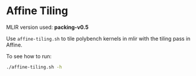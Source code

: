 # Affine Tiling

MLIR version used: **packing-v0.5**

Use `affine-tiling.sh` to tile polybench kernels in mlir with the tiling pass in Affine.

To see how to run:

```sh
./affine-tiling.sh -h
```

